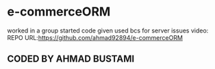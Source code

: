 # e-commerceORM
worked in a group
started code given
used bcs for server issues 
video:
REPO URL:https://github.com/ahmad92894/e-commerceORM
## CODED BY AHMAD BUSTAMI ## 